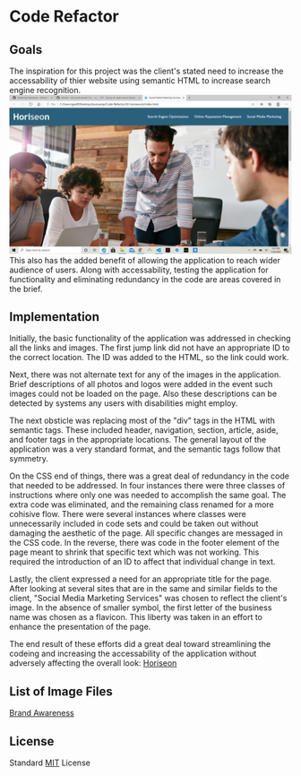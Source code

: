 # **Code Refactor**

## **Goals**

The inspiration for this project was the client's stated need to increase the accessability of thier website using semantic HTML to increase search engine recognition. 
![Screenshot of clients page](assets/images/ClientPage.png)
This also has the added benefit of allowing the application to reach wider audience of users. Along with accessability, testing the application for functionality and eliminating redundancy in the code are areas covered in the brief.

## **Implementation**

Initially, the basic functionality of the application was addressed in checking all the links and images. The first jump link did not have an appropriate ID to the correct location. The ID was added to the HTML, so the link could work.

Next, there was not alternate text for any of the images in the application. Brief descriptions of all photos and logos were added in the event such images could not be loaded on the page. Also these descriptions can be detected by systems any users with disabilities might employ.

The next obsticle was replacing most of the "div" tags in the HTML with semantic tags. These included header, navigation, section, article, aside, and footer tags in the appropriate locations. The general layout of the application was a very standard format, and the semantic tags follow that symmetry.

On the CSS end of things, there was a great deal of redundancy in the code that needed to be addressed. In four instances there were three classes of instructions where only one was needed to accomplish the same goal. The extra code was eliminated, and the remaining class renamed for a more cohisive flow. There were several instances where classes were unnecessarily included in code sets and could be taken out without damaging the aesthetic of the page. All specific changes are messaged in the CSS code. In the reverse, there was code in the footer element of the page meant to shrink that specific text which was not working. This required the introduction of an ID to affect that individual change in text. 

Lastly, the client expressed a need for an appropriate title for the page. After looking at several sites that are in the same and similar fields to the client, "Social Media Marketing Services" was chosen to reflect the client's image. In the absence of smaller symbol, the first letter of the business name was chosen as a flavicon. This liberty was taken in an effort to enhance the presentation of the page.

The end result of these efforts did a great deal toward streamlining the codeing and increasing the accessability of the application without adversely affecting the overall look: [Horiseon](https://geoff7709.github.io/02-homework/)

## **List of Image Files**

[Brand Awareness](assets/images/brand-awareness.png)

## **License**

Standard [MIT](https://github.com/Geoff7709/02-homework/blob/main/LICENSE) License





